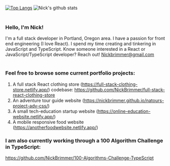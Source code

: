 [![Top Langs](https://github-readme-stats.vercel.app/api/top-langs/?username=nickbrimmer&layout=compact)](https://github.com/nickbrimmer/github-readme-stats)
![Nick's github stats](https://github-readme-stats.vercel.app/api?username=nickbrimmer&hide=stars)

### <br> Hello, I'm Nick! 

I'm a full stack developer in Portland, Oregon area. I have a passion for front end engineering (I love React). I spend my time creating and tinkering in JavaScript and TypeScript. Know someone interested in a React or JavaScript/TypeScript developer? Reach out! Nickbrimmer@gmail.com
<br><br>


### Feel free to browse some current portfolio projects: 
1. A full stack React clothing store (https://full-stack-clothing-store.netlify.app/) codebase: https://github.com/NickBrimmer/full-stack-react-clothing-store
2. An adventure tour guide website (https://nickbrimmer.github.io/natours-project-adv-css/)
3. A small tech-education startup website (https://online-education-website.netlify.app/)
4. A mobile responsive food website (https://anotherfoodwebsite.netlify.app/)

### I am also currently working through a 100 Algorithm Challenge in TypeScript: 

https://github.com/NickBrimmer/100-Algorithms-Challenge-TypeScript

